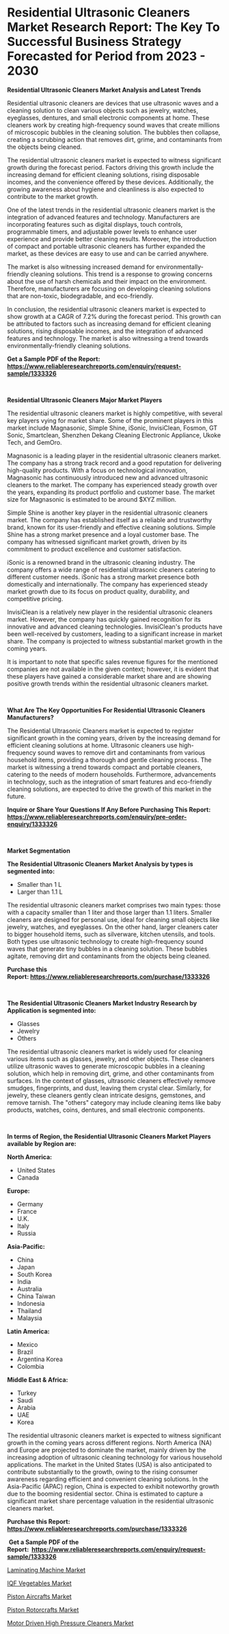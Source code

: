 <p><h1>Residential Ultrasonic Cleaners Market Research Report: The Key To Successful Business Strategy Forecasted for Period from 2023 - 2030</h1></p><p><strong>Residential Ultrasonic Cleaners Market Analysis and Latest Trends</strong></p>
<p><p>Residential ultrasonic cleaners are devices that use ultrasonic waves and a cleaning solution to clean various objects such as jewelry, watches, eyeglasses, dentures, and small electronic components at home. These cleaners work by creating high-frequency sound waves that create millions of microscopic bubbles in the cleaning solution. The bubbles then collapse, creating a scrubbing action that removes dirt, grime, and contaminants from the objects being cleaned.</p><p>The residential ultrasonic cleaners market is expected to witness significant growth during the forecast period. Factors driving this growth include the increasing demand for efficient cleaning solutions, rising disposable incomes, and the convenience offered by these devices. Additionally, the growing awareness about hygiene and cleanliness is also expected to contribute to the market growth.</p><p>One of the latest trends in the residential ultrasonic cleaners market is the integration of advanced features and technology. Manufacturers are incorporating features such as digital displays, touch controls, programmable timers, and adjustable power levels to enhance user experience and provide better cleaning results. Moreover, the introduction of compact and portable ultrasonic cleaners has further expanded the market, as these devices are easy to use and can be carried anywhere.</p><p>The market is also witnessing increased demand for environmentally-friendly cleaning solutions. This trend is a response to growing concerns about the use of harsh chemicals and their impact on the environment. Therefore, manufacturers are focusing on developing cleaning solutions that are non-toxic, biodegradable, and eco-friendly.</p><p>In conclusion, the residential ultrasonic cleaners market is expected to show growth at a CAGR of 7.2% during the forecast period. This growth can be attributed to factors such as increasing demand for efficient cleaning solutions, rising disposable incomes, and the integration of advanced features and technology. The market is also witnessing a trend towards environmentally-friendly cleaning solutions.</p></p>
<p><strong>Get a Sample PDF of the Report:&nbsp; <a href="https://www.reliableresearchreports.com/enquiry/request-sample/1333326">https://www.reliableresearchreports.com/enquiry/request-sample/1333326</a></strong></p>
<p>&nbsp;</p>
<p><strong>Residential Ultrasonic Cleaners Major Market Players</strong></p>
<p><p>The residential ultrasonic cleaners market is highly competitive, with several key players vying for market share. Some of the prominent players in this market include Magnasonic, Simple Shine, iSonic, InvisiClean, Fosmon, GT Sonic, Smartclean, Shenzhen Dekang Cleaning Electronic Appliance, Ukoke Tech, and GemOro.</p><p>Magnasonic is a leading player in the residential ultrasonic cleaners market. The company has a strong track record and a good reputation for delivering high-quality products. With a focus on technological innovation, Magnasonic has continuously introduced new and advanced ultrasonic cleaners to the market. The company has experienced steady growth over the years, expanding its product portfolio and customer base. The market size for Magnasonic is estimated to be around $XYZ million.</p><p>Simple Shine is another key player in the residential ultrasonic cleaners market. The company has established itself as a reliable and trustworthy brand, known for its user-friendly and effective cleaning solutions. Simple Shine has a strong market presence and a loyal customer base. The company has witnessed significant market growth, driven by its commitment to product excellence and customer satisfaction.</p><p>iSonic is a renowned brand in the ultrasonic cleaning industry. The company offers a wide range of residential ultrasonic cleaners catering to different customer needs. iSonic has a strong market presence both domestically and internationally. The company has experienced steady market growth due to its focus on product quality, durability, and competitive pricing.</p><p>InvisiClean is a relatively new player in the residential ultrasonic cleaners market. However, the company has quickly gained recognition for its innovative and advanced cleaning technologies. InvisiClean's products have been well-received by customers, leading to a significant increase in market share. The company is projected to witness substantial market growth in the coming years.</p><p>It is important to note that specific sales revenue figures for the mentioned companies are not available in the given context; however, it is evident that these players have gained a considerable market share and are showing positive growth trends within the residential ultrasonic cleaners market.</p></p>
<p>&nbsp;</p>
<p><strong>What Are The Key Opportunities For Residential Ultrasonic Cleaners Manufacturers?</strong></p>
<p><p>The Residential Ultrasonic Cleaners market is expected to register significant growth in the coming years, driven by the increasing demand for efficient cleaning solutions at home. Ultrasonic cleaners use high-frequency sound waves to remove dirt and contaminants from various household items, providing a thorough and gentle cleaning process. The market is witnessing a trend towards compact and portable cleaners, catering to the needs of modern households. Furthermore, advancements in technology, such as the integration of smart features and eco-friendly cleaning solutions, are expected to drive the growth of this market in the future.</p></p>
<p><strong>Inquire or Share Your Questions If Any Before Purchasing This Report: <a href="https://www.reliableresearchreports.com/enquiry/pre-order-enquiry/1333326">https://www.reliableresearchreports.com/enquiry/pre-order-enquiry/1333326</a></strong></p>
<p>&nbsp;</p>
<p><strong>Market Segmentation</strong></p>
<p><strong>The Residential Ultrasonic Cleaners Market Analysis by types is segmented into:</strong></p>
<p><ul><li>Smaller than 1 L</li><li>Larger than 1.1 L</li></ul></p>
<p><p>The residential ultrasonic cleaners market comprises two main types: those with a capacity smaller than 1 liter and those larger than 1.1 liters. Smaller cleaners are designed for personal use, ideal for cleaning small objects like jewelry, watches, and eyeglasses. On the other hand, larger cleaners cater to bigger household items, such as silverware, kitchen utensils, and tools. Both types use ultrasonic technology to create high-frequency sound waves that generate tiny bubbles in a cleaning solution. These bubbles agitate, removing dirt and contaminants from the objects being cleaned.</p></p>
<p><strong>Purchase this Report:&nbsp;<a href="https://www.reliableresearchreports.com/purchase/1333326">https://www.reliableresearchreports.com/purchase/1333326</a></strong></p>
<p>&nbsp;</p>
<p><strong>The Residential Ultrasonic Cleaners Market Industry Research by Application is segmented into:</strong></p>
<p><ul><li>Glasses</li><li>Jewelry</li><li>Others</li></ul></p>
<p><p>The residential ultrasonic cleaners market is widely used for cleaning various items such as glasses, jewelry, and other objects. These cleaners utilize ultrasonic waves to generate microscopic bubbles in a cleaning solution, which help in removing dirt, grime, and other contaminants from surfaces. In the context of glasses, ultrasonic cleaners effectively remove smudges, fingerprints, and dust, leaving them crystal clear. Similarly, for jewelry, these cleaners gently clean intricate designs, gemstones, and remove tarnish. The "others" category may include cleaning items like baby products, watches, coins, dentures, and small electronic components.</p></p>
<p>&nbsp;</p>
<p><strong>In terms of Region, the Residential Ultrasonic Cleaners Market Players available by Region are:</strong></p>
<p>
    <p> <strong> North America: </strong>
        <ul>
            <li>United States</li>
            <li>Canada</li>
        </ul>
        </p> 
    <p> <strong> Europe: </strong>
        <ul>
            <li>Germany</li>
            <li>France</li>
            <li>U.K.</li>
            <li>Italy</li>
            <li>Russia</li>
        </ul>
        </p> 
    <p> <strong> Asia-Pacific: </strong>
        <ul>
            <li>China</li>
            <li>Japan</li>
            <li>South Korea</li>
            <li>India</li>
            <li>Australia</li>
            <li>China Taiwan</li>
            <li>Indonesia</li>
            <li>Thailand</li>
            <li>Malaysia</li>
        </ul>
        </p> 
    <p> <strong> Latin America: </strong>
        <ul>
            <li>Mexico</li>
            <li>Brazil</li>
            <li>Argentina Korea</li>
            <li>Colombia</li>
        </ul>
        </p> 
    <p> <strong> Middle East & Africa: </strong>
        <ul>
            <li>Turkey</li>
            <li>Saudi</li>
            <li>Arabia</li>
            <li>UAE</li>
            <li>Korea</li>
        </ul>
    </p>
    </p>
<p><p>The residential ultrasonic cleaners market is expected to witness significant growth in the coming years across different regions. North America (NA) and Europe are projected to dominate the market, mainly driven by the increasing adoption of ultrasonic cleaning technology for various household applications. The market in the United States (USA) is also anticipated to contribute substantially to the growth, owing to the rising consumer awareness regarding efficient and convenient cleaning solutions. In the Asia-Pacific (APAC) region, China is expected to exhibit noteworthy growth due to the booming residential sector. China is estimated to capture a significant market share percentage valuation in the residential ultrasonic cleaners market.</p></p>
<p><strong>Purchase this Report: <a href="https://www.reliableresearchreports.com/purchase/1333326">https://www.reliableresearchreports.com/purchase/1333326</a></strong></p>
<p>&nbsp;<strong>Get a Sample PDF of the Report:&nbsp;&nbsp;<a href="https://www.reliableresearchreports.com/enquiry/request-sample/1333326">https://www.reliableresearchreports.com/enquiry/request-sample/1333326</a></strong></p>
<p><strong></strong></p>
<p><p><a href="https://medium.com/@roscoemayer1990/laminating-machine-market-size-growth-forecast-2023-2030-fff72899cab7">Laminating Machine Market</a></p><p><a href="https://medium.com/@queenlittle95/iqf-vegetables-market-size-growth-forecast-2023-2030-df5220c739a8">IQF Vegetables Market</a></p><p><a href="https://github.com/abdelrhmankishk22/Market-Research-Report-List-1/blob/main/piston-aircrafts-market.md">Piston Aircrafts Market</a></p><p><a href="https://github.com/maliyahmorrow6654/Market-Research-Report-List-1/blob/main/piston-rotorcrafts-market.md">Piston Rotorcrafts Market</a></p><p><a href="https://www.linkedin.com/pulse/motor-driven-high-pressure-cleaners-market-insights-players-kqhyf/">Motor Driven High Pressure Cleaners Market</a></p></p>